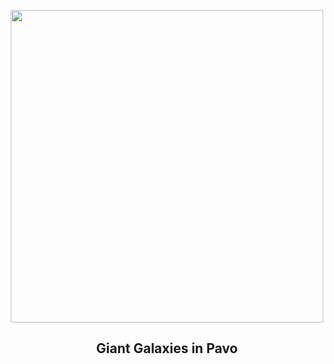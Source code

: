 
<p align="center"><img src="https://apod.nasa.gov/apod/image/2508/NGC6872_block1024.jpg" width="500" height="500"></p>
<h2 align="center"> Giant Galaxies in Pavo </h2>
